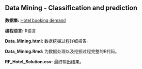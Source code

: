 ## Data Mining - Classification and prediction

**数据集:** [Hotel booking demand](https://www.kaggle.com/jessemostipak/hotel-booking-demand)

**编程语言:** R语言

**Data_Mining.html:** 数据挖掘过程详细报告。

**Data_Mining.Rmd:** 为数据处理以及挖掘过程完整的R代码。

**RF_Hotel_Solution.csv:** 最终输出结果。


